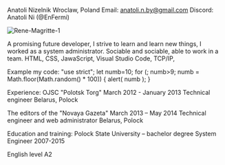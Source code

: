 Anatoli Nizelnik
Wroclaw, Poland
Email: anatoli.n.by@gmail.com
Discord: Anatoli Ni (@EnFermi)


![Rene-Magritte-1](https://user-images.githubusercontent.com/111630424/190477835-caf0bdd2-df02-43c1-a54c-d3260a9dfe27.jpg)


A promising future developer, I strive to learn and learn new things, I worked as a system administrator. Sociable and sociable, able to work in a team.
HTML, CSS, JawaScript, Visual Studio Code, TCP/IP,

Example my code:
"use strict";
let numb=10;
for (; numb>9; numb = Math.floor(Math.random() * 100)) {
  alert( numb );
}

Experience:
OJSC "Polotsk Torg"				    	March 2012 - January 2013
Technical engineer					  	Belarus, Polock

The editors of the "Novaya Gazeta"			    March 2013 – May 2014
Technical engineer and web administrator						Belarus, Polock

Education and training:
Polock State University – bachelor degree System Engineer			2007-2015

English level A2


